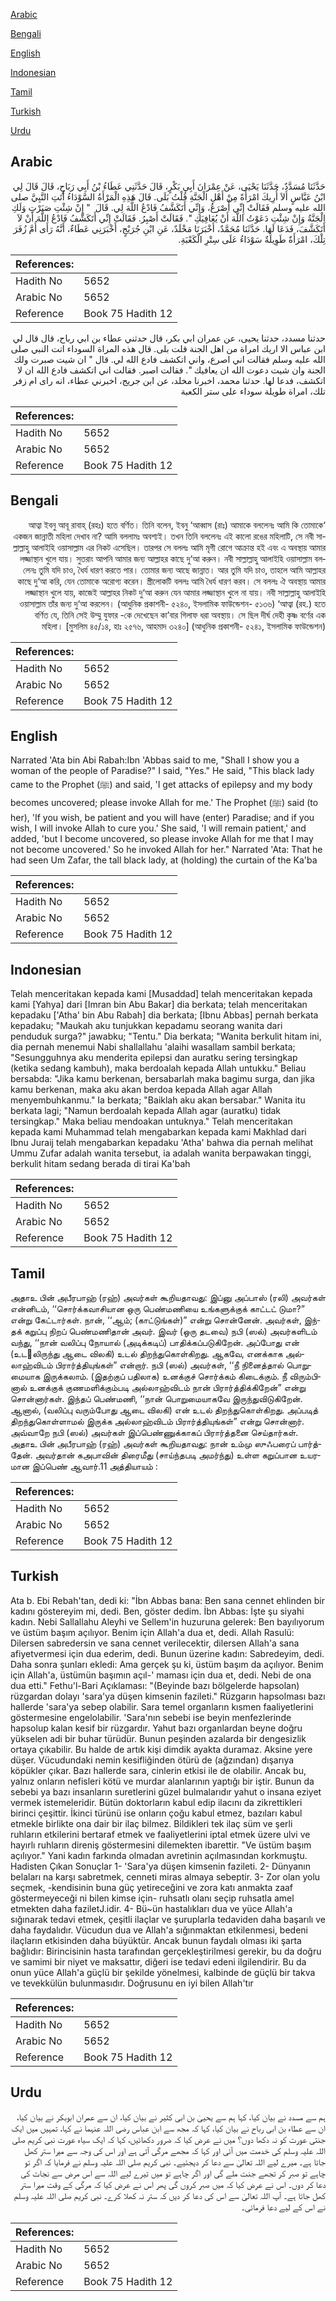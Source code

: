 [Arabic](#arabic)

[Bengali](#bengali)

[English](#english)

[Indonesian](#indonesian)

[Tamil](#tamil)

[Turkish](#turkish)

[Urdu](#urdu)

## Arabic


<div dir="rtl" lang="ar" style={{fontSize:'larger',backgroundColor:'#f8f9fa',padding:20}}>
حَدَّثَنَا مُسَدَّدٌ، حَدَّثَنَا يَحْيَى، عَنْ عِمْرَانَ أَبِي بَكْرٍ، قَالَ حَدَّثَنِي عَطَاءُ بْنُ أَبِي رَبَاحٍ، قَالَ قَالَ لِي ابْنُ عَبَّاسٍ أَلاَ أُرِيكَ امْرَأَةً مِنْ أَهْلِ الْجَنَّةِ قُلْتُ بَلَى‏.‏ قَالَ هَذِهِ الْمَرْأَةُ السَّوْدَاءُ أَتَتِ النَّبِيَّ صلى الله عليه وسلم فَقَالَتْ إِنِّي أُصْرَعُ، وَإِنِّي أَتَكَشَّفُ فَادْعُ اللَّهَ لِي‏.‏ قَالَ ‏ "‏ إِنْ شِئْتِ صَبَرْتِ وَلَكِ الْجَنَّةُ وَإِنْ شِئْتِ دَعَوْتُ اللَّهَ أَنْ يُعَافِيَكِ ‏"‏‏.‏ فَقَالَتْ أَصْبِرُ‏.‏ فَقَالَتْ إِنِّي أَتَكَشَّفُ فَادْعُ اللَّهَ أَنْ لاَ أَتَكَشَّفَ، فَدَعَا لَهَا‏.‏ حَدَّثَنَا مُحَمَّدٌ، أَخْبَرَنَا مَخْلَدٌ، عَنِ ابْنِ جُرَيْجٍ، أَخْبَرَنِي عَطَاءٌ، أَنَّهُ رَأَى أُمَّ زُفَرَ تِلْكَ، امْرَأَةٌ طَوِيلَةٌ سَوْدَاءُ عَلَى سِتْرِ الْكَعْبَةِ‏.‏
</div>
<div style={{backgroundColor:'#f8f9fa',padding:20, marginBottom: 10}}><table> <thead> <tr> <th>References:</th> <th></th> </tr> </thead> <tbody><tr><td>Hadith No</td><td>5652</td></tr><tr><td>Arabic No</td><td>5652</td></tr><tr><td>Reference</td><td>Book 75 Hadith 12</td></tr></tbody></table></div>


<div dir="rtl" lang="ar" style={{fontSize:'larger',backgroundColor:'#f8f9fa',padding:20}}>
حدثنا مسدد، حدثنا يحيى، عن عمران ابي بكر، قال حدثني عطاء بن ابي رباح، قال قال لي ابن عباس الا اريك امراة من اهل الجنة قلت بلى. قال هذه المراة السوداء اتت النبي صلى الله عليه وسلم فقالت اني اصرع، واني اتكشف فادع الله لي. قال " ان شيت صبرت ولك الجنة وان شيت دعوت الله ان يعافيك ". فقالت اصبر. فقالت اني اتكشف فادع الله ان لا اتكشف، فدعا لها. حدثنا محمد، اخبرنا مخلد، عن ابن جريج، اخبرني عطاء، انه راى ام زفر تلك، امراة طويلة سوداء على ستر الكعبة
</div>
<div style={{backgroundColor:'#f8f9fa',padding:20, marginBottom: 10}}><table> <thead> <tr> <th>References:</th> <th></th> </tr> </thead> <tbody><tr><td>Hadith No</td><td>5652</td></tr><tr><td>Arabic No</td><td>5652</td></tr><tr><td>Reference</td><td>Book 75 Hadith 12</td></tr></tbody></table></div>

## Bengali


<div dir="rtl" lang="bn" style={{fontSize:'larger',backgroundColor:'#f8f9fa',padding:20}}>
‘আত্বা ইবনু আবূ রাবাহ্ (রহঃ) হতে বর্ণিত। তিনি বলেন, ইবনু ‘আব্বাস (রাঃ) আমাকে বললেনঃ আমি কি তোমাকে একজন জান্নাতী মহিলা দেখাব না? আমি বললামঃ অবশ্যই। তখন তিনি বললেনঃ এই কালো রঙের মহিলাটি, সে নবী সাল্লাল্লাহু আলাইহি ওয়াসাল্লাম এর নিকট এসেছিল। তারপর সে বললঃ আমি মৃগী রোগে আক্রান্ত হই এবং এ অবস্থায় আমার লজ্জাস্থান খুলে যায়। সুতরাং আপনি আমার জন্য আল্লাহর কাছে দু‘আ করুন। নবী সাল্লাল্লাহু আলাইহি ওয়াসাল্লাম বললেনঃ তুমি যদি চাও, ধৈর্য ধারণ করতে পার। তোমার জন্য আছে জান্নাত। আর তুমি যদি চাও, তাহলে আমি আল্লাহর কাছে দু‘আ করি, যেন তোমাকে অরোগ্য করেন। স্ত্রীলোকটি বললঃ আমি ধৈর্য ধারণ করব। সে বললঃ ঐ অবস্থায় আমার লজ্জাস্থান খুলে যায়, কাজেই আল্লাহর নিকট দু‘আ করুন যেন আমার লজ্জাস্থান খুলে না যায়। নবী সাল্লাল্লাহু আলাইহি ওয়াসাল্লাম তাঁর জন্য দু‘আ করলেন। (আধুনিক প্রকাশনী- ৫২৪০, ইসলামিক ফাউন্ডেশন- ৫১৩৬) ‘আত্বা (রহ.) হতে বর্ণিত যে, তিনি সেই উম্মু যুফার -কে দেখেছেন কা’বার গিলাফ ধরা অবস্থায়। সে ছিল দীর্ঘ দেহী কৃষ্ণ বর্ণের এক মহিলা। [মুসলিম ৪৫/১৪, হাঃ ২৫৭৬, আহমাদ ৩২৪০] (আধুনিক প্রকাশনী- ৫২৪১, ইসলামিক ফাউন্ডেশন)
</div>
<div style={{backgroundColor:'#f8f9fa',padding:20, marginBottom: 10}}><table> <thead> <tr> <th>References:</th> <th></th> </tr> </thead> <tbody><tr><td>Hadith No</td><td>5652</td></tr><tr><td>Arabic No</td><td>5652</td></tr><tr><td>Reference</td><td>Book 75 Hadith 12</td></tr></tbody></table></div>

## English


<div dir="ltr" lang="en" style={{fontSize:'larger',backgroundColor:'#f8f9fa',padding:20}}>
Narrated 'Ata bin Abi Rabah:Ibn 'Abbas said to me, "Shall I show you a woman of the people of Paradise?" I said, "Yes." He said, "This black lady came to the Prophet (ﷺ) and said, 'I get attacks of epilepsy and my body becomes uncovered; please invoke Allah for me.' The Prophet (ﷺ) said (to her), 'If you wish, be patient and you will have (enter) Paradise; and if you wish, I will invoke Allah to cure you.' She said, 'I will remain patient,' and added, 'but I become uncovered, so please invoke Allah for me that I may not become uncovered.' So he invoked Allah for her." Narrated 'Ata: That he had seen Um Zafar, the tall black lady, at (holding) the curtain of the Ka'ba
</div>
<div style={{backgroundColor:'#f8f9fa',padding:20, marginBottom: 10}}><table> <thead> <tr> <th>References:</th> <th></th> </tr> </thead> <tbody><tr><td>Hadith No</td><td>5652</td></tr><tr><td>Arabic No</td><td>5652</td></tr><tr><td>Reference</td><td>Book 75 Hadith 12</td></tr></tbody></table></div>

## Indonesian


<div dir="ltr" lang="id" style={{fontSize:'larger',backgroundColor:'#f8f9fa',padding:20}}>
Telah menceritakan kepada kami [Musaddad] telah menceritakan kepada kami [Yahya] dari [Imran bin Abu Bakar] dia berkata; telah menceritakan kepadaku ['Atha' bin Abu Rabah] dia berkata; [Ibnu Abbas] pernah berkata kepadaku; "Maukah aku tunjukkan kepadamu seorang wanita dari penduduk surga?" jawabku; "Tentu." Dia berkata; "Wanita berkulit hitam ini, dia pernah menemui Nabi shallallahu 'alaihi wasallam sambil berkata; "Sesungguhnya aku menderita epilepsi dan auratku sering tersingkap (ketika sedang kambuh), maka berdoalah kepada Allah untukku." Beliau bersabda: "Jika kamu berkenan, bersabarlah maka bagimu surga, dan jika kamu berkenan, maka aku akan berdoa kepada Allah agar Allah menyembuhkanmu." Ia berkata; "Baiklah aku akan bersabar." Wanita itu berkata lagi; "Namun berdoalah kepada Allah agar (auratku) tidak tersingkap." Maka beliau mendoakan untuknya." Telah menceritakan kepada kami Muhammad telah mengabarkan kepada kami Makhlad dari Ibnu Juraij telah mengabarkan kepadaku 'Atha' bahwa dia pernah melihat Ummu Zufar adalah wanita tersebut, ia adalah wanita berpawakan tinggi, berkulit hitam sedang berada di tirai Ka'bah
</div>
<div style={{backgroundColor:'#f8f9fa',padding:20, marginBottom: 10}}><table> <thead> <tr> <th>References:</th> <th></th> </tr> </thead> <tbody><tr><td>Hadith No</td><td>5652</td></tr><tr><td>Arabic No</td><td>5652</td></tr><tr><td>Reference</td><td>Book 75 Hadith 12</td></tr></tbody></table></div>

## Tamil


<div dir="ltr" lang="ta" style={{fontSize:'larger',backgroundColor:'#f8f9fa',padding:20}}>
அதாஉ பின் அபீரபாஹ் (ரஹ்) அவர்கள் கூறியதாவது: இப்னு அப்பாஸ் (ரலி) அவர்கள் என்னிடம், ‘‘சொர்க்கவாசியான ஒரு பெண்மணியை உங்களுக்குக் காட்டட் டுமா?” என்று கேட்டார்கள். நான், ‘‘ஆம்; (காட்டுங்கள்)” என்று சொன்னேன். அவர்கள், இந்தக் கறுப்பு நிறப் பெண்மணிதான் அவர். இவர் (ஒரு தடவை) நபி (ஸல்) அவர்களிடம் வந்து, ‘‘நான் வலிப்பு நோயால் (அடிக்கடிப்) பாதிக்கப்படுகிறேன். அப்போது என் (உடலிருந்து ஆடை விலகி) உடல் திறந்துகொள்கிறது. ஆகவே, எனக்காக அல்லாஹ்விடம் பிரார்த்தியுங்கள்” என்றார். நபி (ஸல்) அவர்கள், ‘‘நீ நினைத்தால் பொறுமையாக இருக்கலாம். (இதற்குப் பதிலாக) உனக்குச் சொர்க்கம் கிடைக்கும். நீ விரும்பினால் உனக்குக் குணமளிக்கும்படி அல்லாஹ்விடம் நான் பிரார்த்திக்கிறேன்” என்று சொன்னார்கள். இந்தப் பெண்மணி, ‘‘நான் பொறுமையாகவே இருந்துவிடுகிறேன். ஆனால், (வலிப்பு வரும்போது ஆடை விலகி) என் உடல் திறந்துகொள்கிறது. அப்படித் திறந்துகொள்ளாமல் இருக்க அல்லாஹ்விடம் பிரார்த்தியுங்கள்” என்று சொன்னார். அவ்வாறே நபி (ஸல்) அவர்கள் இப்பெண்ணுக்காகப் பிரார்த்தனை செய்தார்கள். அதாஉ பின் அபீரபாஹ் (ரஹ்) அவர்கள் கூறியதாவது: நான் உம்மு ஸுஃபரைப் பார்த்தேன். அவர்தான் கஅபாவின் திரைமீது (சாய்ந்தபடி அமர்ந்து) உள்ள கறுப்பான உயரமான இப்பெண் ஆவார்.11 அத்தியாயம் :
</div>
<div style={{backgroundColor:'#f8f9fa',padding:20, marginBottom: 10}}><table> <thead> <tr> <th>References:</th> <th></th> </tr> </thead> <tbody><tr><td>Hadith No</td><td>5652</td></tr><tr><td>Arabic No</td><td>5652</td></tr><tr><td>Reference</td><td>Book 75 Hadith 12</td></tr></tbody></table></div>

## Turkish


<div dir="ltr" lang="tr" style={{fontSize:'larger',backgroundColor:'#f8f9fa',padding:20}}>
Ata b. Ebi Rebah'tan, dedi ki: "İbn Abbas bana: Ben sana cennet ehlinden bir kadını göstereyim mi, dedi. Ben, göster dedim. İbn Abbas: İşte şu siyahi kadın. Nebi Sallallahu Aleyhi ve Sellem'in huzuruna gelerek: Ben bayılıyorum ve üstüm başım açılıyor. Benim için Allah'a dua et, dedi. Allah Rasulü: Dilersen sabredersin ve sana cennet verilecektir, dilersen Allah'a sana afiyetvermesi için dua ederim, dedi. Bunun üzerine kadın: Sabredeyim, dedi. Daha sonra şunları ekledi: Ama gerçek şu ki, üstüm başım da açılıyor. Benim için Allah'a, üstümün başımın açıl-' maması için dua et, dedi. Nebi de ona dua etti." Fethu'l-Bari Açıklaması: "(Beyinde bazı bölgelerde hapsolan) rüzgardan dolayı 'sara'ya düşen kimsenin fazileti." Rüzgarın hapsolması bazı hallerde 'sara'ya sebep olabilir. Sara temel organların kısmen faaliyetlerini göstermesine engelolabilir. 'Sara'nın sebebi ise beyin menfezlerinde hapsolup kalan kesif bir rüzgardır. Yahut bazı organlardan beyne doğru yükselen adi bir buhar türüdür. Bunun peşinden azalarda bir dengesizlik ortaya çıkabilir. Bu halde de artık kişi dimdik ayakta duramaz. Aksine yere düşer. Vücudundaki nemin kesifliğinden ötürü de (ağzından) dışarıya köpükler çıkar. Bazı hallerde sara, cinlerin etkisi ile de olabilir. Ancak bu, yalnız onların nefisleri kötü ve murdar alanlarının yaptığı bir iştir. Bunun da sebebi ya bazı insanların suretlerini güzel bulmalarıdır yahut o insana eziyet vermek istemeleridir. Bütün doktorların kabul edip ilacını da zikrettikleri birinci çeşittir. İkinci türünü ise onların çoğu kabul etmez, bazıları kabul etmekle birlikte ona dair bir ilaç bilmez. Bildikleri tek ilaç süm ve şerli ruhların etkilerini bertaraf etmek ve faaliyetlerini iptal etmek üzere ulvi ve hayırlı ruhların direniş göstermesini dilemekten ibarettir. "Ve üstüm başım açılıyor." Yani kadın farkında olmadan avretinin açılmasından korkmuştu. Hadisten Çıkan Sonuçlar 1- 'Sara'ya düşen kimsenin fazileti. 2- Dünyanın belaları na karşı sabretmek, cenneti miras almaya sebeptir. 3- Zor olan yolu seçmek, -kendisinin buna güç yetireceğini ve zora katı anmakta zaaf göstermeyeceği ni bilen kimse için- ruhsatlı olanı seçip ruhsatla amel etmekten daha faziletJ.idir. 4- Bü~ün hastalıkları dua ve yüce Allah'a sığınarak tedavi etmek, çeşitli ilaçlar ve şuruplarla tedaviden daha başarılı ve daha faydalıdır. Vücudun dua ve Allah'a sığınmaktan etkilenmesi, bedeni ilaçların etkisinden daha büyüktür. Ancak bunun faydalı olması iki şarta bağlıdır: Birincisinin hasta tarafından gerçekleştirilmesi gerekir, bu da doğru ve samimi bir niyet ve maksattır, diğeri ise tedavi edeni ilgilendirir. Bu da onun yüce Allah'a güçlü bir şekilde yönelmesi, kalbinde de güçlü bir takva ve tevekkülün bulunmasıdır. Doğrusunu en iyi bilen Allah'tır
</div>
<div style={{backgroundColor:'#f8f9fa',padding:20, marginBottom: 10}}><table> <thead> <tr> <th>References:</th> <th></th> </tr> </thead> <tbody><tr><td>Hadith No</td><td>5652</td></tr><tr><td>Arabic No</td><td>5652</td></tr><tr><td>Reference</td><td>Book 75 Hadith 12</td></tr></tbody></table></div>

## Urdu


<div dir="rtl" lang="ur" style={{fontSize:'larger',backgroundColor:'#f8f9fa',padding:20}}>
ہم سے مسدد نے بیان کیا، کہا ہم سے یحییٰ بن ابی کثیر نے بیان کیا، ان سے عمران ابوبکر نے بیان کیا، ان سے عطاء بن ابی رباح نے بیان کیا، کہا کہ مجھ سے ابن عباس رضی اللہ عنہما نے کہا، تمہیں میں ایک جنتی عورت کو نہ دکھا دوں؟ میں نے عرض کیا کہ ضرور دکھائیں، کہا کہ ایک سیاہ عورت نبی کریم صلی اللہ علیہ وسلم کی خدمت میں آئی اور کہا کہ مجھے مرگی آتی ہے اور اس کی وجہ سے میرا ستر کھل جاتا ہے۔ میرے لیے اللہ تعالیٰ سے دعا کر دیجئیے۔ نبی کریم صلی اللہ علیہ وسلم نے فرمایا کہ اگر تو چاہے تو صبر کر تجھے جنت ملے گی اور اگر چاہے تو میں تیرے لیے اللہ سے اس مرض سے نجات کی دعا کر دوں۔ اس نے عرض کیا کہ میں صبر کروں گی پھر اس نے عرض کیا کہ مرگی کے وقت میرا ستر کھل جاتا ہے۔ آپ اللہ تعالیٰ سے اس کی دعا کر دیں کہ ستر نہ کھلا کرے۔ نبی کریم صلی اللہ علیہ وسلم نے اس کے لیے دعا فرمائی۔
</div>
<div style={{backgroundColor:'#f8f9fa',padding:20, marginBottom: 10}}><table> <thead> <tr> <th>References:</th> <th></th> </tr> </thead> <tbody><tr><td>Hadith No</td><td>5652</td></tr><tr><td>Arabic No</td><td>5652</td></tr><tr><td>Reference</td><td>Book 75 Hadith 12</td></tr></tbody></table></div>